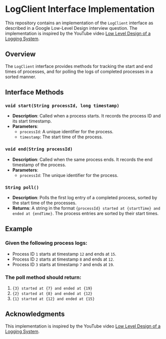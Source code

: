 # LogClient Interface Implementation

This repository contains an implementation of the `LogClient` interface as described in a Google Low-Level Design interview question. The implementation is inspired by the YouTube video [Low Level Design of a Logging System](https://www.youtube.com/watch?v=bPkXQszkkpY&list=PLMCXHnjXnTnvQVh7WsgZ8SurU1O2v_UM7&index=7).

## Overview

The `LogClient` interface provides methods for tracking the start and end times of processes, and for polling the logs of completed processes in a sorted manner.

## Interface Methods

### `void start(String processId, long timestamp)`

- **Description**: Called when a process starts. It records the process ID and its start timestamp.
- **Parameters**:
    - `processId`: A unique identifier for the process.
    - `timestamp`: The start time of the process.

### `void end(String processId)`

- **Description**: Called when the same process ends. It records the end timestamp of the process.
- **Parameters**:
    - `processId`: The unique identifier for the process.

### `String poll()`

- **Description**: Polls the first log entry of a completed process, sorted by the start time of the processes.
- **Returns**: A string in the format `{processId} started at {startTime} and ended at {endTime}`. The process entries are sorted by their start times.

## Example

### Given the following process logs:

- Process ID `1` starts at timestamp `12` and ends at `15`.
- Process ID `2` starts at timestamp `8` and ends at `12`.
- Process ID `3` starts at timestamp `7` and ends at `19`.

### The poll method should return:

1. `{3} started at {7} and ended at {19}`
2. `{2} started at {8} and ended at {12}`
3. `{1} started at {12} and ended at {15}`

## Acknowledgments

This implementation is inspired by the YouTube video [Low Level Design of a Logging System](https://www.youtube.com/watch?v=bPkXQszkkpY&list=PLMCXHnjXnTnvQVh7WsgZ8SurU1O2v_UM7&index=7).